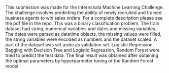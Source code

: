 This submission was made for the Internshala Machine Learning Challenge. The challenge involves predicting the ability of newly recruited and trained business agents to win sales orders.
For a complete description please see the pdf file in the repo. This was a binary classification problem. The train dataset had string, numerical variables and dates and missing variables. The dates were parsed as datetime objects, the missing values were filled, the string variables were encoded as numbers and the dataset scaled. A part of the dataset was set aside as validation set. Logistic Regression, Bagging with Decision Tree and Logistic Regression, Random Forest were tried to predict the test data. The final result was obtained after obtaining the optimal parameters by hyperparmeter tuning of the Random Forest model
